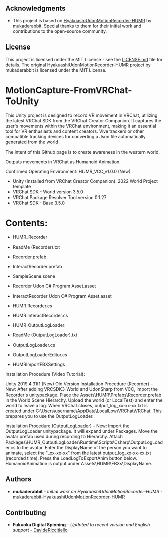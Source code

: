 ## Acknowledgments

- This project is based on [HyakuashiUdonMotionRecorder-HUMR](https://github.com/mukaderabbit/mukaderabbit-HyakuashiUdonMotionRecorder-HUMR-) by [mukaderabbit](https://github.com/mukaderabbit). Special thanks to them for their initial work and contributions to the open-source community.

## License

This project is licensed under the MIT License - see the [LICENSE.md](LICENSE.md) file for details. The original HyakuashiUdonMotionRecorder-HUMR project by mukaderabbit is licensed under the MIT License.

# MotionCapture-FromVRChat-ToUnity

This Unity project is designed to record VR movement in VRChat, utilizing the latest VRChat SDK from the VRChat Creator Companion. It captures the user's movements within the VRChat environment, making it an essential tool for VR enthusiasts and content creators. Vive trackers or other compatible tracking devices for converting a Json file automatically generated from the world .

The intent of this Github page is to create awareness in the western world. 




Outputs movements in VRChat as Humanoid Animation.

Confirmed Operating Environment:
HUMR_VCC_v1.0.0 (New)

- Unity (Installed from VRChat Creator Companion): 2022 World Project template
- VRChat SDK - World version 3.5.0
- VRChat Package Resolver Tool version 0.1.27
- VRChat SDK - Base 3.5.0

# Contents:

- HUMR_Recorder
- ReadMe (Recorder).txt
- Recorder.prefab
- InteractRecorder.prefab
- SampleScene.scene
- Recorder Udon C# Program Asset.asset
- InteractRecorder Udon C# Program Asset.asset
- HUMR.Recorder.cs
- HUMR.InteractRecorder.cs
- HUMR_OutputLogLoader:

- ReadMe (OutputLogLoader).txt
- OutputLogLoader.cs
- OutputLogLoaderEditor.cs
- HUMRImportFBXSettings

Installation Procedure (Video Tutorial):

Unity 2019.4.31f1 (New)
Old Version
Installation Procedure (Recorder) – New:
After adding VRCSDK3-World and UdonSharp from VCC, import the Recorder's unitypackage. Place the Assets\HUMR\Prefabs\Recorder.prefab in the World Scene Hierarchy. Upload the world (or LocalTest) and enter the world to leave a log. When VRChat closes, output_log_xx-xx-xx.txt is created under C:\Users\username\AppData\LocalLow\VRChat\VRChat. This prepares you to use the OutputLogLoader.

Installation Procedure (OutputLogLoader) – New:
Import the OutputLogLoader unitypackage. It will expand under Packages. Move the avatar prefab used during recording to Hierarchy. Attach Packages\HUMR_OutputLogLoader\Runtime\Scripts\Csharp\OutputLogLoader.cs to the avatar. Enter the DisplayName of the person you want to animate, select the "_xx-xx-xx" from the latest output_log_xx-xx-xx.txt (recorded time). Press the LoadLogToExportAnim button below. HumanoidAnimation is output under Assets\HUMR\FBXs\DisplayName.

## Authors

- **mukaderabbit** - *Initial work on HyakuashiUdonMotionRecorder-HUMR* - [mukaderabbit-HyakuashiUdonMotionRecorder-HUMR](https://github.com/mukaderabbit/mukaderabbit-HyakuashiUdonMotionRecorder-HUMR-)

## Contributing

- **Fukuoka Digital Spinning** - *Updated to recent version and English support* - [DavideRiccitiello](https://github.com/DavideRiccitiello)



